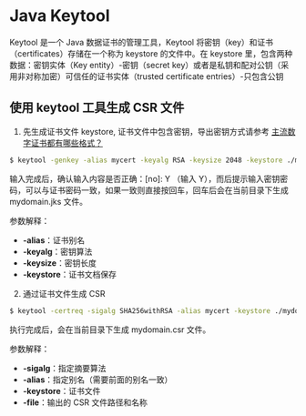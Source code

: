 # Java Keytool

Keytool 是一个 Java 数据证书的管理工具，Keytool 将密钥（key）和证书（certificates）存储在一个称为 keystore 的文件中。在 keystore 里，包含两种数据：密钥实体（Key entity）-密钥（secret key）或者是私钥和配对公钥（采用非对称加密）可信任的证书实体（trusted certificate entries）-只包含公钥

## 使用 keytool 工具生成 CSR 文件

1. 先生成证书文件 keystore, 证书文件中包含密钥，导出密钥方式请参考 [主流数字证书都有哪些格式？](http://help.aliyun.com/knowledge_detail.htm?knowledgeId=13086385)

```sh
$ keytool -genkey -alias mycert -keyalg RSA -keysize 2048 -keystore ./mydomain.jks
```

输入完成后，确认输入内容是否正确：[no]: Y （输入 Y），而后提示输入密钥密码，可以与证书密码一致，如果一致则直接按回车，回车后会在当前目录下生成 mydomain.jks 文件。

参数解释：

- **-alias**：证书别名
- **-keyalg**：密钥算法
- **-keysize**：密钥长度
- **-keystore**：证书文档保存

2. 通过证书文件生成 CSR

```sh
$ keytool -certreq -sigalg SHA256withRSA -alias mycert -keystore ./mydomain.jks -file ./mydomain.csr
```

执行完成后，会在当前目录下生成 mydomain.csr 文件。

参数解释：

- **-sigalg**：指定摘要算法
- **-alias**：指定别名（需要前面的别名一致）
- **-keystore**：证书文件
- **-file**：输出的 CSR 文件路径和名称
